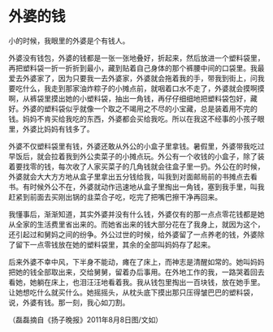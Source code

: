 # 外婆的钱

小的时候，我眼里的外婆是个有钱人。 

外婆没有钱包，外婆的钱都是一张一张地叠好，折起来，然后放进一个塑料袋里，再把塑料袋一折一折折到最小，藏到贴着自己身体的那个裤腰中间的口袋里。我最爱去外婆家了，因为只要我一去外婆家，外婆就会拖着我的手，带我到街上，问我要吃什么，我走到那家油炸粽子的小摊点前，就咽着口水不走了，外婆就会摸啊摸啊，从裤袋里摸出她的小塑料袋，抽出一角钱，再仔仔细细地把塑料袋包好，藏好。外婆的塑料袋似乎就像一个取之不竭用之不尽的小宝藏，总是装着用不完的钱。妈妈不肯买给我吃的东西，外婆都会买给我吃。所以在我这不经事的小孩子眼里，外婆比妈妈有钱多了。 

外婆不仅塑料袋里有钱，外婆还敢从外公的小盒子里拿钱。暑假里，外婆带我吃过早饭后，就会拉着我到外公卖菜子的小摊点玩。外公有一个收钱的小盒子，除了装着要找零的钱，每次收了人家买菜子的几角钱就会往盒子里一扔。外公在的时候，外婆就会大大方方地从盒子里拿出五分钱给我，叫我到对面邮局前的书摊点去看书。有时候外公不在，外婆就动作迅速地从盒子里掏出一角钱，塞到我手里，叫我赶紧到前面去买刚出锅的韭菜合子吃，吃完了把嘴巴擦干净再回来。 

我懂事后，渐渐知道，其实外婆并没有什么钱，外婆仅有的那一点点零花钱都是她从全家的生活费里省出来的。而她省出来的钱大部分花在了我身上，就因为这个，还引起过和舅妈之间的纷争。外公过世的时候，给外婆留了一点养老的钱，外婆除了留下一点零钱放在她的塑料袋里，其余的全部叫妈妈存了起来。 

后来外婆不幸中风，下半身不能动，瘫在了床上，而神志是清醒如常的。她叫妈妈把她的钱全部取出来，交给舅舅，留着办后事用。在外地工作的我，一路哭着回去看她，她躺在床上，也泪汪汪地看着我。我从钱包里掏出一百块钱，放在她手里。让她想吃什么就买什么。她摇摇头，从枕头底下摸出那只压得皱巴巴的塑料袋，说，外婆有钱。那一刻，我心如刀割。 

（磊磊摘自《扬子晚报》2011年8月8日图/文如）